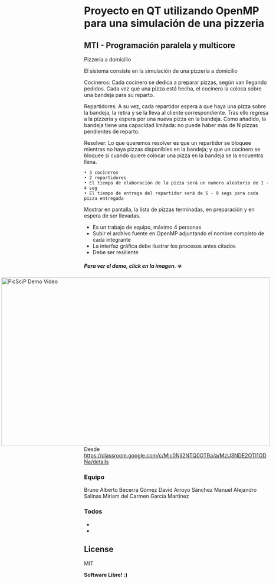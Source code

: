 # Proyecto en QT utilizando OpenMP para una simulación de una pizzeria

## MTI - Programación paralela y multicore



 Pizzería a domicilio

El sistema consiste en la simulación de una pizzería a domicilio

 Cocineros:
	Cada cocinero se dedica a preparar pizzas, según van llegando pedidos.
	Cada vez que una pizza está hecha, el cocinero la coloca sobre una bandeja para su reparto.
	
	
	

 Repartidores:
	A su vez, cada repartidor espera a que haya una pizza sobre la bandeja, la retira y se la lleva al cliente correspondiente.
	Tras ello regresa a la pizzería y espera por una nueva pizza en la bandeja. Como añadido, la bandeja tiene una capacidad limitada: no puede haber más de N pizzas pendientes de reparto. 
	
Resolver:
	Lo que queremos resolver es que un repartidor se bloquee mientras no haya pizzas disponibles en la bandeja; y que un cocinero se bloquee si cuando quiere colocar una pizza en la bandeja se la encuentra llena.
	
	• 3 cocineros
	• 2 repartidores
	• El tiempo de elaboración de la pizza será un numero aleatorio de 1 - 4 seg
	• El tiempo de entrega del repartidor será de 5 - 9 segs para cada pizza entregada

Mostrar en pantalla, la lista de pizzas terminadas, en preparación y en espera de ser llevadas.

- Es un trabajo de equipo, máximo 4 personas
- Subir el archivo fuente en OpenMP adjuntando el nombre completo de cada integrante
- La interfaz gráfica debe ilustrar los procesos antes citados
- Debe ser resiliente


##### Para ver el demo, click en la imagen. =>
<a style="float:right" href="https://vakito.com/mti/assets/pizza.mp4" target="_blank">
  <img alt="PicSciP Demo Video" src="http://vakito.com/mti/assets/watson-python-tts-stt-assistant.JPG" width="728" height="456" />
</a>


Desde <https://classroom.google.com/c/Mjc0NjI2NTQ0OTRa/a/MzU3NDE2OTI1ODNa/details> 

### Equipo
Bruno Alberto Becerra Gómez
David Arroyo Sánchez
Manuel Alejandro Salinas
Miriam del Carmen García Martínez

### Todos

 - 
 - 

License
----

MIT


**Software Libre! :)**
